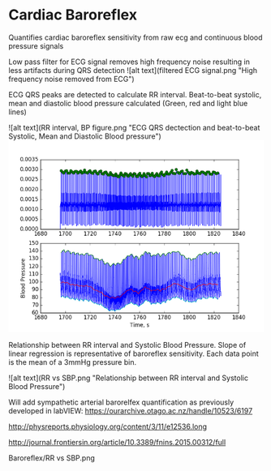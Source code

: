 # Cardiac Baroreflex 
Quantifies cardiac baroreflex sensitivity from raw ecg and continuous blood pressure signals

Low pass filter for ECG signal removes high frequency noise resulting in less artifacts during QRS detection
![alt text](filtered ECG signal.png "High frequency noise removed from ECG")


ECG QRS peaks are detected to calculate RR interval. Beat-to-beat systolic, mean and diastolic blood pressure calculated (Green, red and light blue lines)

![alt text](RR interval, BP figure.png "ECG QRS dectection and beat-to-beat Systolic, Mean and Diastolic Blood pressure")
![alt text](RRandb2bBP.png "ECG QRS detection and beat-to-beat Systolic, Mean and Diastolic Blood pressure")


Relationship between RR interval and Systolic Blood Pressure. Slope of linear regression is representative of baroreflex sensitivity. Each data point is the mean of a 3mmHg pressure bin. 

![alt text](RR vs SBP.png "Relationship between RR interval and Systolic Blood Pressure")

Will add sympathetic arterial barorelfex quantification as previously developed in labVIEW: https://ourarchive.otago.ac.nz/handle/10523/6197

http://physreports.physiology.org/content/3/11/e12536.long

http://journal.frontiersin.org/article/10.3389/fnins.2015.00312/full


Baroreflex/RR vs SBP.png

